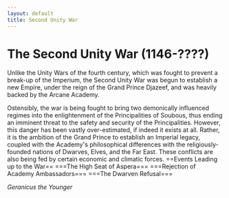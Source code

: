 ```yaml
---
layout: default
title: Second Unity War
---
```




# The Second Unity War (1146-????)

Unlike the Unity Wars of the fourth century, which was fought to prevent a break-up of the Imperium, the Second Unity War was begun to establish a new Empire, under the reign of the Grand Prince Djazeef, and was heavily backed by the Arcane Academy.

Ostensibly, the war is being fought to bring two demonically influenced regimes into the enlightenment of the Principalities of Soubous, thus ending an imminent threat to the safety and security of the Principalities. However, this danger has been vastly over-estimated, if indeed it exists at all. Rather, it is the ambition of the Grand Prince to establish an Imperial legacy, coupled with the Academy's philosophical differences with the religiously-founded nations of Dwarves, Elves, and the Far East. These conflicts are also being fed by certain economic and climatic forces.
==Events Leading up to the War== 
===The High Seat of Aspera=== 
===Rejection of Academy Ambassadors=== 
===The Dwarven Refusal=== 


*Geranicus the Younger*

